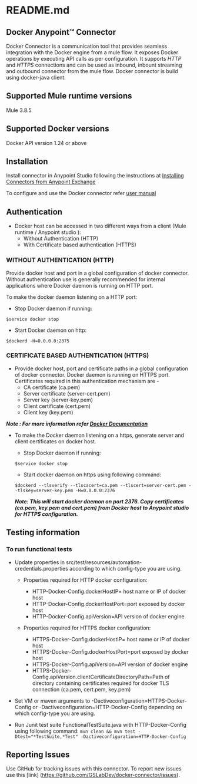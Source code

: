 # README.md

## Docker Anypoint™ Connector
Docker Connector is a communication tool that provides seamless integration with the Docker engine from a mule flow. It exposes Docker operations by executing API calls as per configuration. It supports *HTTP* and *HTTPS* connections and can be used as inbound, inbount streaming and outbound connector from the mule flow. Docker connector is build using docker-java client. 

## Supported Mule runtime versions
Mule 3.8.5

## Supported Docker versions
Docker API version 1.24 or above

## Installation 

Install connector in Anypoint Studio following the instructions at [Installing Connectors from Anypoint Exchange](https://docs.mulesoft.com/mule-user-guide/v/3.9/installing-connectors) 

To configure and use the Docker connector refer [user manual](doc/docker-connector-user-manual.adoc) 

## Authentication
* Docker host can be accessed in two different ways from a client (Mule runtime / Anypoint studio ): 
    - Without Authentication (HTTP)
    - With Certificate based authentication (HTTPS)

### WITHOUT AUTHENTICATION (HTTP)
Provide docker host and port in a global configuration of docker connector. Without authentication use is generally recommended for internal applications where Docker daemon is running on HTTP port.

To make the docker daemon listening on a HTTP port:
- Stop Docker daemon if running:
```
$service docker stop
```
- Start Docker daemon on http:
```
$dockerd -H=0.0.0.0:2375
```

### CERTIFICATE BASED AUTHENTICATION (HTTPS)
- Provide docker host, port and certificate paths in a global configuration of docker connector. Docker daemon is running on HTTPS port.
Certificates required in this authentication mechanism are -
    - CA certificate (ca.pem)
    - Server certificate (server-cert.pem)
    - Server key (server-key.pem)
    - Client certificate (cert.pem)
    - Client key (key.pem)
    
***Note : For more information refer [Docker Documentation](https://docs.docker.com/engine/security/https/)***
    
- To make the Docker daemon listening on a https, generate server and client certificates on docker host.
    - Stop Docker daemon if running:
    ```
    $service docker stop
    ```
    - Start docker daemon on https using following command:
    ```
    $dockerd --tlsverify --tlscacert=ca.pem --tlscert=server-cert.pem --tlskey=server-key.pem -H=0.0.0.0:2376
    ```
    
    ***Note: This will start docker daemon on port 2376.
    Copy certificates (ca.pem, key.pem and cert.pem) from Docker host to Anypoint studio for HTTPS configuration.***
        
## Testing information

### To run functional tests
-   Update properties in src/test/resources/automation-credentials.properties according to which config-type you are using.
    - Properties required for HTTP docker configuration:
        - HTTP-Docker-Config.dockerHostIP= host name or IP of docker host
        - HTTP-Docker-Config.dockerHostPort=port exposed by docker host
        - HTTP-Docker-Config.apiVersion=API version of docker engine
    
    - Properties required for HTTPS docker configuration:
        - HTTPS-Docker-Config.dockerHostIP= host name or IP of docker host
        - HTTPS-Docker-Config.dockerHostPort=port exposed by docker host
        - HTTPS-Docker-Config.apiVersion=API version of docker engine
        - HTTPS-Docker-Config.apiVersion.clientCertificateDirectoryPath=Path of directory containing certificates required for docker TLS connection (ca.pem, cert.pem, key.pem)
        
- Set VM or maven arguments to -Dactiveconfiguration=HTTPS-Docker-Config or -Dactiveconfiguration=HTTP-Docker-Config depending on which config-type you are using.
- Run Junit test suite FunctionalTestSuite.java with HTTP-Docker-Config using following command: 
        ```
        mvn clean && mvn test -Dtest="*TestSuite,*Test" -Dactiveconfiguration=HTTP-Docker-Config
        ```    


## Reporting Issues

Use GitHub for tracking issues with this connector. To report new issues use this [link] (https://github.com/GSLabDev/docker-connector/issues).
